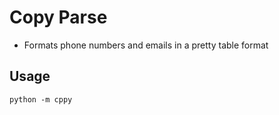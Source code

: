 Copy Parse
==============
- Formats phone numbers and emails in a pretty table format

Usage
--------------
    python -m cppy
